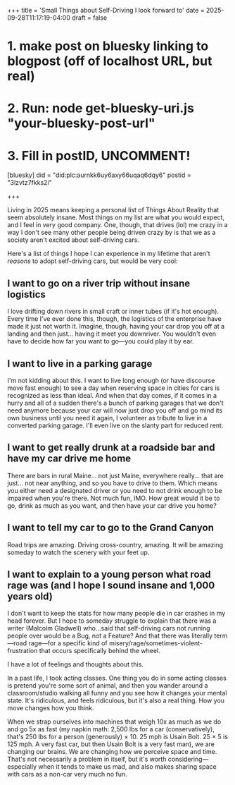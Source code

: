 +++
title = 'Small Things about Self-Driving I look forward to'
date = 2025-09-28T11:17:19-04:00
draft = false


# 1. make post on bluesky linking to blogpost (off of localhost URL, but real)
# 2. Run: node get-bluesky-uri.js "your-bluesky-post-url"
# 3. Fill in postID, UNCOMMENT!
[bluesky]
did = "did:plc:aurnkk6uy6axy66uqaq6dqy6"
postid = "3lzvtz7fkks2i"

+++


Living in 2025 means keeping a personal list of Things About Reality that seem absolutely insane. Most things on my list are what you would expect, and I feel in very good company. One, though, that drives (lol) me crazy in a way I don't see many other people being driven crazy by is that we as a society aren't excited about self-driving cars.

Here's a list of things I hope I can experience in my lifetime that aren't *reasons* to adopt self-driving cars, but would be very cool:

## I want to go on a river trip without insane logistics

I love drifting down rivers in small craft or inner tubes (if it's hot enough). Every time I've ever done this, though, the logistics of the enterprise have made it just not worth it. Imagine, though, having your car drop you off at a landing and then just... having it meet you downriver. You wouldn't even have to decide how far you want to go—you could play it by ear.

## I want to live in a parking garage

I'm not kidding about this. I want to live long enough (or have discourse move fast enough) to see a day when reserving space in cities for cars is recognized as less than ideal. And when that day comes, if it comes in a hurry and all of a sudden there's a bunch of parking garages that we don't need anymore because your car will now just drop you off and go mind its own business until you need it again, I volunteer as tribute to live in a converted parking garage. I'll even live on the slanty part for reduced rent.

## I want to get really drunk at a roadside bar and have my car drive me home

There are bars in rural Maine... not just Maine, everywhere really... that are just... not near anything, and so you have to drive to them. Which means you either need a designated driver or you need to not drink enough to be impaired when you're there. Not much fun, IMO. How great would it be to go, drink as much as you want, and then have your car drive you home?

## I want to tell my car to go to the Grand Canyon

Road trips are amazing. Driving cross-country, amazing. It will be amazing someday to watch the scenery with your feet up.

## I want to explain to a young person what road rage was (and I hope I sound insane and 1,000 years old)

I don't want to keep the stats for how many people die in car crashes in my head forever. But I hope to someday struggle to explain that there was a writer (Malcolm Gladwell) who...said that self-driving cars not running people over would be a Bug, not a Feature? And that there was literally term—road rage—for a specific kind of misery/rage/sometimes-violent-frustration that occurs specifically behind the wheel.

I have a lot of feelings and thoughts about this.

In a past life, I took acting classes. One thing you do in some acting classes is pretend you're some sort of animal, and then you wander around a classroom/studio walking all funny and you see how it changes your mental state. It's ridiculous, and feels ridiculous, but it's also a real thing. How you move changes how you think.

When we strap ourselves into machines that weigh 10x as much as we do and go 5x as fast (my napkin math: 2,500 lbs for a car (conservatively), that's 250 lbs for a person (generously) × 10. 25 mph is Usain Bolt. 25 × 5 is 125 mph. A very fast car, but then Usain Bolt is a very fast man), we are changing our brains. We are changing how we perceive space and time. That's not necessarily a problem in itself, but it's worth considering—especially when it tends to make us mad, and also makes sharing space with cars as a non-car very much no fun.
